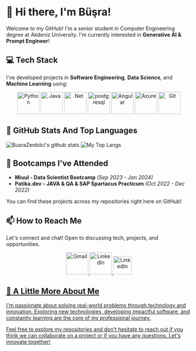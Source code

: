 # 👋 Hi there, I'm Büşra! 

Welcome to my GitHub! I'm a senior student in Computer Engineering degree at Akdeniz University. I'm currently interested in **Generative AI & Prompt Engineer**!


## 💻 Tech Stack
I've developed projects in **Software Engineering**, **Data Science**, and **Machine Learning** using:

<p align="center">
  <img src="https://raw.githubusercontent.com/get-icon/geticon/fc0f660daee147afb4a56c64e12bde6486b73e39/icons/python.svg" alt="Python" width="60" />
  <img src="https://raw.githubusercontent.com/get-icon/geticon/fc0f660daee147afb4a56c64e12bde6486b73e39/icons/java.svg" alt="Java" width="60" />
  <img src="https://raw.githubusercontent.com/get-icon/geticon/fc0f660daee147afb4a56c64e12bde6486b73e39/icons/lucene.net.svg" alt=".Net" width="60" />
  <img src="https://raw.githubusercontent.com/get-icon/geticon/fc0f660daee147afb4a56c64e12bde6486b73e39/icons/postgresql.svg" alt="postgresql" width="60" />
  <img src="https://raw.githubusercontent.com/get-icon/geticon/fc0f660daee147afb4a56c64e12bde6486b73e39/icons/angular.svg" alt="Angular" width="60" />
  <img src="https://raw.githubusercontent.com/get-icon/geticon/fc0f660daee147afb4a56c64e12bde6486b73e39/icons/azure.svg" alt="Azure" width="60" />
  <img src="https://raw.githubusercontent.com/get-icon/geticon/fc0f660daee147afb4a56c64e12bde6486b73e39/icons/git.svg" alt="Git" width="60" />

</p>



## 📌 GitHub Stats And Top Languages

<p float="center">
  <img  src="https://github-readme-stats.vercel.app/api?username=BusraZenbilci&show_icons=true&count_private=true&hide=contribs,issues" alt="BusraZenbilci's github stats" />
  <img  src="https://github-readme-stats.vercel.app/api/top-langs/?username=BusraZenbilci&layout=compact" alt="My Top Langs" />
</p>

## 🚀 Bootcamps I've Attended
- **Miuul - Data Scientist Bootcamp** *(Sep 2023 - Jan 2024)*
- **Patika.dev - JAVA & QA & SAP Spartacus Practicum** *(Oct 2022 - Dec 2022)*

You can find these projects across my repositories right here on GitHub!

## 📫 How to Reach Me
Let's connect and chat! Open to discussing tech, projects, and opportunities.

<p align="center">
  <a href="busrazenbilci98@gmail.com" target="_blank">
    <img src="https://raw.githubusercontent.com/get-icon/geticon/fc0f660daee147afb4a56c64e12bde6486b73e39/icons/google-gmail.svg" alt="Gmail" width="60" />
  </a>
  <a href="https://www.linkedin.com/in/busrazenbilci/" target="_blank">
    <img src="https://raw.githubusercontent.com/get-icon/geticon/fc0f660daee147afb4a56c64e12bde6486b73e39/icons/linkedin.svg" alt="LinkedIn" width="60" />
  </a>
  <a href="https://medium.com/@busrazenbilci98" target="_blank">
    <img src="https://raw.githubusercontent.com/get-icon/geticon/fc0f660daee147afb4a56c64e12bde6486b73e39/icons/medium.svg" alt="LinkedIn" width="50" />
    
</p>


## 🌟 A Little More About Me
I'm passionate about solving real-world problems through technology and innovation. Exploring new technologies, developing impactful software, and constantly learning are the core of my professional journey.

Feel free to explore my repositories and don't hesitate to reach out if you think we can collaborate on a project or if you have any questions. Let's innovate together!




<!---
BusraZenbilci/BusraZenbilci is a ✨ special ✨ repository because its `README.md` (this file) appears on your GitHub profile.
You can click the Preview link to take a look at your changes.
--->
